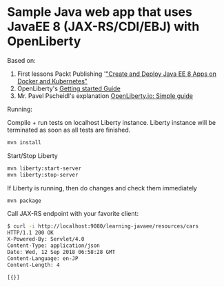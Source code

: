 # Sample Java web app that uses JavaEE 8 (JAX-RS/CDI/EBJ) with OpenLiberty

Based on:
1. First lessons Packt Publishing '["Create and Deploy Java EE 8 Apps on Docker and Kubernetes"](https://www.udemy.com/create-and-deploy-java-ee-8-apps-on-docker-and-kubernetes/)
3. OpenLiberty's [Getting started Guide](ttps://openliberty.io/guides/getting-started.html)
3. Mr. Pavel Pscheidl's explanation [OpenLiberty.io: Simple guide](https://www.pavel.cool/javaee/ee4j/openliberty-jaxrs/)

Running:

Compile + run tests on localhost Liberty instance. Liberty instance will be terminated as soon as all tests are finished.
```bash
mvn install
```
Start/Stop Liberty

```bash
mvn liberty:start-server
mvn liberty:stop-server
```

If Liberty is running, then do changes and check them immediately
```bash
mvn package
```

Call JAX-RS endpoint with your favorite client:
```bash
$ curl -i http://localhost:9080/learning-javaee/resources/cars
HTTP/1.1 200 OK
X-Powered-By: Servlet/4.0
Content-Type: application/json
Date: Wed, 12 Sep 2018 06:58:28 GMT
Content-Language: en-JP
Content-Length: 4

[{}]
```